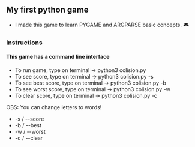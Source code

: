 ## My first python game

 - I made this game to learn PYGAME and ARGPARSE basic concepts. :video_game:

### Instructions

#### This game has a command line interface

 - To run game, type on terminal -> python3 colision.py
 - To see score, type on terminal -> python3 colision.py -s
 - To see best score, type on terminal -> python3 colision.py -b
 - To see worst score, type on terminal -> python3 colision.py -w
 - To clear score, type on terminal -> python3 colision.py -c

OBS: You can change letters to words!
 - -s / --score
 - -b / --best
 - -w / --worst
 - -c / --clear
